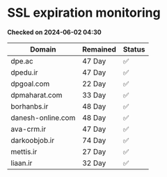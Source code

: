 # SSL expiration monitoring

**Checked on 2024-06-02 04:30**

| Domain | Remained | Status       |
|--------|----------|--------------|
| dpe.ac     | 47 Day   | ✅ |
| dpedu.ir     | 47 Day   | ✅ |
| dpgoal.com     | 22 Day   | ✅ |
| dpmaharat.com     | 33 Day   | ✅ |
| borhanbs.ir     | 48 Day   | ✅ |
| danesh-online.com     | 48 Day   | ✅ |
| ava-crm.ir     | 47 Day   | ✅ |
| darkoobjob.ir     | 74 Day   | ✅ |
| mettis.ir     | 27 Day   | ✅ |
| liaan.ir     | 32 Day   | ✅ |
